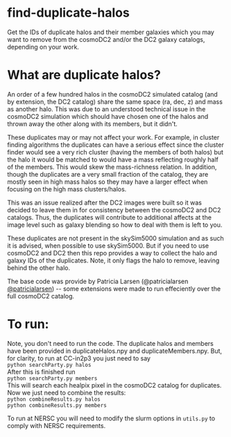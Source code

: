 # find-duplicate-halos
Get the IDs of duplicate halos and their member galaxies which you may want to remove from the cosmoDC2 and/or the DC2 galaxy catalogs, depending on your work.

# What are duplicate halos?
An order of a few hundred halos in the cosmoDC2 simulated catalog (and by extension, the DC2 catalog) share the same space (ra, dec, z) and mass as another halo. This was due to an understood technical issue in the cosmoDC2 simulation which should have chosen one of the halos and thrown away the other along with its members, but it didn't.

These duplicates may or may not affect your work. For example, in cluster finding algorithms the duplicates can have a serious effect since the cluster finder would see a very rich cluster (having the members of both halos) but the halo it would be matched to would have a mass reflecting roughly half of the members. This would skew the mass-richness relation. In addition, though the duplicates are a very small fraction of the catalog, they are mostly seen in high mass halos so they may have a larger effect when focusing on the high mass clusters/halos.

This was an issue realized after the DC2 images were built so it was decided to leave them in for consistency between the cosmoDC2 and DC2 catalogs. Thus, the duplicates will contribute to additional affects at the image level such as galaxy blending so how to deal with them is left to you.

These duplicates are not present in the skySim5000 simulation and as such it is advised, when possible to use skySim5000. But if you need to use cosmoDC2 and DC2 then this repo provides a way to collect the halo and galaxy IDs of the duplicates. Note, it only flags the halo to remove, leaving behind the other halo.

The base code was provide by Patricia Larsen (@patricialarsen <a href="https://github.com/patricialarsen" target="_blank">@patricialarsen</a>) -- some extensions were made to run effeciently over the full cosmoDC2 catalog.

# To run:
Note, you don't need to run the code. The duplicate halos and members have been provided in duplicateHalos.npy and duplicateMembers.npy. But, for clarity, to run at CC-in2p3 you just need to say <br />
`python searchParty.py halos` <br />
After this is finished run <br />
`python searchParty.py members` <br />
This will search each healpix pixel in the cosmoDC2 catalog for duplicates. Now we just need to combine the results: <br />
`python combineResults.py halos` <br />
`python combineResults.py members` <br />

To run at NERSC you will need to modify the slurm options in `utils.py` to comply with NERSC requirements.
